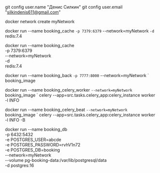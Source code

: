 git config user.name "Денис Силкин"
git config user.email "silkindenis611@gmail.com"


docker network create myNetwork


docker run --name booking_cache `
    -p 7379:6379 `
    --network=myNetwork `
    -d `
    redis:7.4

docker run --name booking_cache \
    -p 7379:6379 \
    --network=myNetwork \
    -d \
    redis:7.4

docker run --name booking_back `
    -p 7777:8000 `
    --network=myNetwork `
    booking_image

docker run --name booking_celery_worker `
    --network=myNetwork `
    booking_image `
    celery --app=src.tasks.celery_app:celery_instance worker -l INFO

docker run --name booking_celery_beat `
    --network=myNetwork `
    booking_image `
    celery --app=src.tasks.celery_app:celery_instance worker -l INFO -B


docker run --name booking_db \
    -p 6432:5432 \
    -e POSTGRES_USER=abcde \
    -e POSTGRES_PASSWORD=rvhV1n72 \
    -e POSTGRES_DB=booking \
    --network=myNetwork \
    --volume pg-booking-data:/var/lib/postgresql/data \
    -d postgres:16
